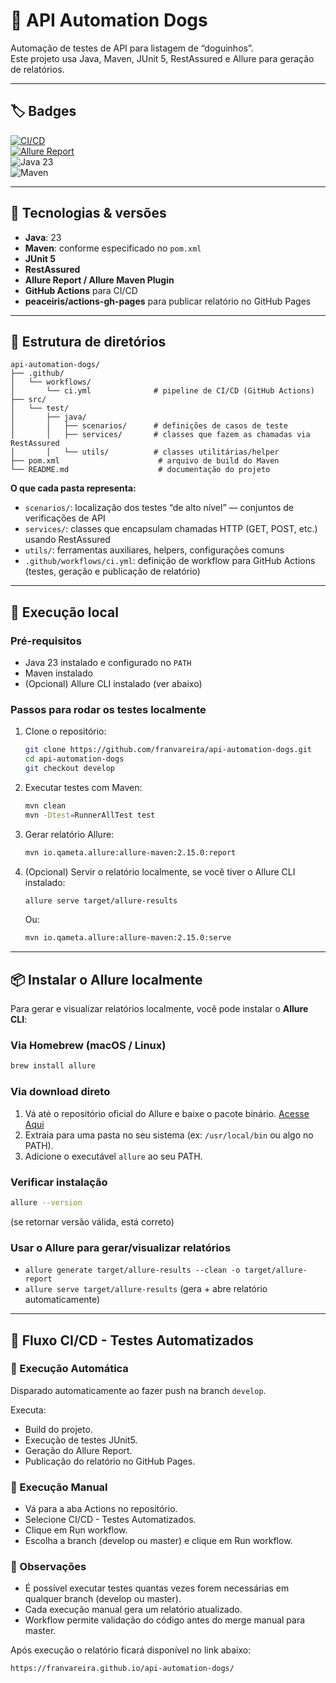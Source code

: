 # 🐶 API Automation Dogs

Automação de testes de API para listagem de “doguinhos”.  
Este projeto usa Java, Maven, JUnit 5, RestAssured e Allure para geração de relatórios.

---

## 🏷️ Badges

[![CI/CD](https://github.com/franvareira/api-automation-dogs/actions/workflows/ci.yml/badge.svg)](https://github.com/franvareira/api-automation-dogs/actions)  
[![Allure Report](https://img.shields.io/badge/Allure-Report-ED1C24?logo=allure&logoColor=white)](https://franvareira.github.io/api-automation-dogs/)  
![Java 23](https://img.shields.io/badge/Java-23-blue)  
![Maven](https://img.shields.io/badge/Maven-3.x-orange)

---

## 🧱 Tecnologias & versões

- **Java**: 23  
- **Maven**: conforme especificado no `pom.xml`  
- **JUnit 5**  
- **RestAssured**  
- **Allure Report / Allure Maven Plugin**  
- **GitHub Actions** para CI/CD  
- **peaceiris/actions-gh-pages** para publicar relatório no GitHub Pages

---

## 📂 Estrutura de diretórios

```
api-automation-dogs/
├── .github/
│   └── workflows/
│       └── ci.yml              # pipeline de CI/CD (GitHub Actions)
├── src/
│   └── test/
│       ├── java/
│       │   ├── scenarios/      # definições de casos de teste
│       │   ├── services/       # classes que fazem as chamadas via RestAssured
│       │   └── utils/          # classes utilitárias/helper
├── pom.xml                      # arquivo de build do Maven
└── README.md                    # documentação do projeto
```

**O que cada pasta representa:**

- `scenarios/`: localização dos testes “de alto nível” — conjuntos de verificações de API  
- `services/`: classes que encapsulam chamadas HTTP (GET, POST, etc.) usando RestAssured  
- `utils/`: ferramentas auxiliares, helpers, configurações comuns  
- `.github/workflows/ci.yml`: definição de workflow para GitHub Actions (testes, geração e publicação de relatório)

---

## 🧪 Execução local

### Pré-requisitos

- Java 23 instalado e configurado no `PATH`  
- Maven instalado  
- (Opcional) Allure CLI instalado (ver abaixo)

### Passos para rodar os testes localmente

1. Clone o repositório:

   ```bash
   git clone https://github.com/franvareira/api-automation-dogs.git
   cd api-automation-dogs
   git checkout develop
   ```

2. Executar testes com Maven:

   ```bash
   mvn clean
   mvn -Dtest=RunnerAllTest test
   ```

3. Gerar relatório Allure:

   ```bash
   mvn io.qameta.allure:allure-maven:2.15.0:report
   ```

4. (Opcional) Servir o relatório localmente, se você tiver o Allure CLI instalado:

   ```bash
   allure serve target/allure-results
   ```

   Ou:

   ```bash
   mvn io.qameta.allure:allure-maven:2.15.0:serve
   ```

---

## 📦 Instalar o Allure localmente

Para gerar e visualizar relatórios localmente, você pode instalar o **Allure CLI**:

### Via Homebrew (macOS / Linux)

```bash
brew install allure
```

### Via download direto

1. Vá até o repositório oficial do Allure e baixe o pacote binário. [Acesse Aqui](https://allurereport.org/docs/install-for-windows/)  
2. Extraia para uma pasta no seu sistema (ex: `/usr/local/bin` ou algo no PATH).  
3. Adicione o executável `allure` ao seu PATH.

### Verificar instalação

```bash
allure --version
```

(se retornar versão válida, está correto)

### Usar o Allure para gerar/visualizar relatórios

- `allure generate target/allure-results --clean -o target/allure-report`  
- `allure serve target/allure-results` (gera + abre relatório automaticamente)

---


## 🚀 Fluxo CI/CD - Testes Automatizados 

### 🔹 Execução Automática

Disparado automaticamente ao fazer push na branch `develop`.

Executa:

- Build do projeto.
- Execução de testes JUnit5.
- Geração do Allure Report.
- Publicação do relatório no GitHub Pages.

### 🔹 Execução Manual

- Vá para a aba Actions no repositório.
- Selecione CI/CD - Testes Automatizados.
- Clique em Run workflow.
- Escolha a branch (develop ou master) e clique em Run workflow.

### 🔹 Observações

- É possível executar testes quantas vezes forem necessárias em qualquer branch (develop ou master).
- Cada execução manual gera um relatório atualizado.
- Workflow permite validação do código antes do merge manual para master.

Após execução o relatório ficará disponível no link abaixo:

```
https://franvareira.github.io/api-automation-dogs/
```


